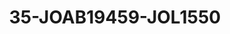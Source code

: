 ---
title: 35-JOAB19459-JOL1550
image: /v1543919832/viterbo/35-JOAB19459-JOL1550.jpg
brand: jolie
layout: vestito
---